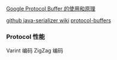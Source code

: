 [Google Protocol Buffer 的使用和原理](https://www.ibm.com/developerworks/cn/linux/l-cn-gpb/index.html)

[github java-serializer wiki](https://github.com/eishay/jvm-serializers/wiki)
[protocol-buffers](https://developers.google.com/protocol-buffers/)

### Protocol 性能

Varint 编码
ZigZag 编码